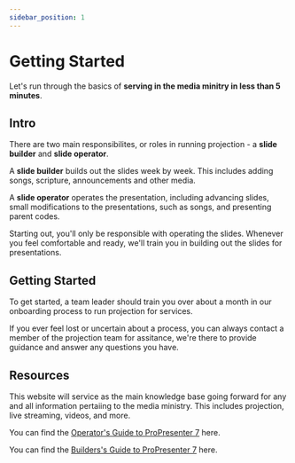 ```yaml
---
sidebar_position: 1
---
```


# Getting Started

Let's run through the basics of **serving in the media minitry in less than 5 minutes**.

## Intro

There are two main responsibilites, or roles in running projection - a **slide builder** and **slide operator**.

A **slide builder** builds out the slides week by week. This includes adding songs, scripture, announcements and other media.

A **slide operator** operates the presentation, including advancing slides, small modifications to the presentations, such as songs, and presenting parent codes.

Starting out, you'll only be responsible with operating the slides. Whenever you feel comfortable and ready, we'll train you in building out the slides for presentations.

## Getting Started

To get started, a team leader should train you over about a month in our onboarding process to run projection for services.

If you ever feel lost or uncertain about a process, you can always contact a member of the projection team for assitance, we're there to provide guidance and answer any questions you have.


## Resources

This website will service as the main knowledge base going forward for any and all information pertaiing to the media ministry. This includes projection, live streaming, videos, and more.

You can find the [Operator's Guide to ProPresenter 7](./category/slide-operator-guide) here.

You can find the [Builders's Guide to ProPresenter 7](/docs/propresenter-basics/2-builder-guide/1-creating-first-presentation.md) here.